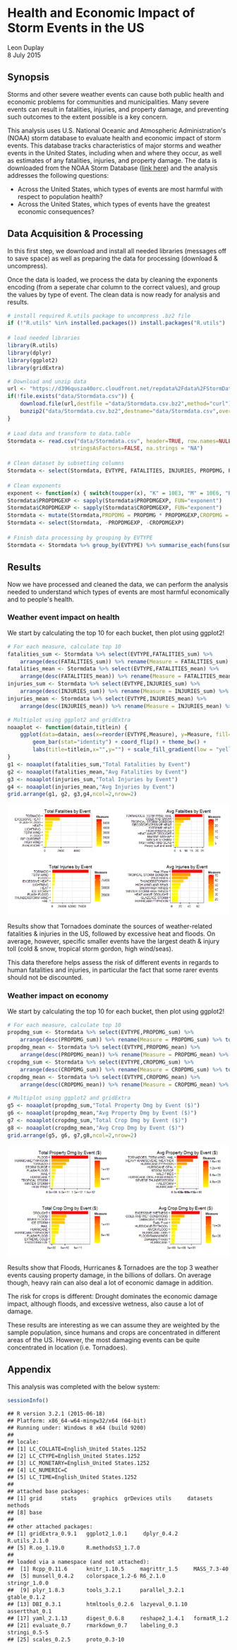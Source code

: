 # Health and Economic Impact of Storm Events in the US
Leon Duplay  
8 July 2015  

## Synopsis

Storms and other severe weather events can cause both public health and economic problems for communities and municipalities. Many severe events can result in fatalities, injuries, and property damage, and preventing such outcomes to the extent possible is a key concern.

This analysis uses U.S. National Oceanic and Atmospheric Administration's (NOAA) storm database to evaluate health and economic impact of storm events. This database tracks characteristics of major storms and weather events in the United States, including when and where they occur, as well as estimates of any fatalities, injuries, and property damage. The data is downloaded from the NOAA Storm Database ([link here](https://d396qusza40orc.cloudfront.net/repdata%2Fdata%2FStormData.csv.bz2)) and the analysis addresses the following questions:

* Across the United States, which types of events are most harmful with respect to population health?
* Across the United States, which types of events have the greatest economic consequences?

## Data Acquisition & Processing

In this first step, we download and install all needed libraries (messages off to save space) as well as preparing the data for processing (download & uncompress).

Once the data is loaded, we process the data by cleaning the exponents encoding (from a seperate char column to the correct values), and group the values by type of event. The clean data is now ready for analysis and results.


```r
# install required R.utils package to uncompress .bz2 file
if (!"R.utils" %in% installed.packages()) install.packages("R.utils")

# load needed libraries
library(R.utils)
library(dplyr)
library(ggplot2)
library(gridExtra)
```


```r
# Download and unzip data
url <- "https://d396qusza40orc.cloudfront.net/repdata%2Fdata%2FStormData.csv.bz2"
if(!file.exists("data/Stormdata.csv")) {
    download.file(url,destfile ="data/Stormdata.csv.bz2",method="curl")
    bunzip2("data/Stormdata.csv.bz2",destname="data/Stormdata.csv",overwrite=TRUE)
}

# Load data and transform to data.table
Stormdata <- read.csv("data/Stormdata.csv", header=TRUE, row.names=NULL, 
                    stringsAsFactors=FALSE, na.strings = "NA")

# Clean dataset by subsetting columns
Stormdata <- select(Stormdata, EVTYPE, FATALITIES, INJURIES, PROPDMG, PROPDMGEXP, CROPDMG, CROPDMGEXP)

# Clean exponents
exponent <- function(x) { switch(toupper(x), "K" = 10E3, "M" = 10E6, "B" = 10E9 , 1)}
Stormdata$PROPDMGEXP <- sapply(Stormdata$PROPDMGEXP, FUN="exponent")
Stormdata$CROPDMGEXP <- sapply(Stormdata$CROPDMGEXP, FUN="exponent")
Stormdata <- mutate(Stormdata,PROPDMG = PROPDMG * PROPDMGEXP,CROPDMG = CROPDMG * CROPDMGEXP)
Stormdata <- select(Stormdata, -PROPDMGEXP, -CROPDMGEXP)

# Finish data processing by grouping by EVTYPE
Stormdata <- Stormdata %>% group_by(EVTYPE) %>% summarise_each(funs(sum,mean))
```

## Results

Now we have processed and cleaned the data, we can perform the analysis needed to understand which types of events are most harmful economically and to people's health.

### Weather event impact on health

We start by calculating the top 10 for each bucket, then plot using ggplot2!


```r
# For each measure, calculate top 10
fatalities_sum <- Stormdata %>% select(EVTYPE,FATALITIES_sum) %>% 
    arrange(desc(FATALITIES_sum)) %>% rename(Measure = FATALITIES_sum) %>%top_n(10,Measure)
fatalities_mean <- Stormdata %>% select(EVTYPE,FATALITIES_mean) %>% 
    arrange(desc(FATALITIES_mean)) %>% rename(Measure = FATALITIES_mean) %>% top_n(10,Measure)
injuries_sum <- Stormdata %>% select(EVTYPE,INJURIES_sum) %>% 
    arrange(desc(INJURIES_sum)) %>% rename(Measure = INJURIES_sum) %>% top_n(10,Measure)
injuries_mean <- Stormdata %>% select(EVTYPE,INJURIES_mean) %>%
    arrange(desc(INJURIES_mean)) %>% rename(Measure = INJURIES_mean) %>% top_n(10,Measure)
```


```r
# Multiplot using ggplot2 and gridExtra
noaaplot <- function(datain,titlein) {
    ggplot(data=datain, aes(x=reorder(EVTYPE,Measure), y=Measure, fill=Measure)) +
        geom_bar(stat="identity") + coord_flip() + theme_bw() +
        labs(title=titlein,x="",y="") + scale_fill_gradient(low = "yellow", high = "red")
}
g1 <- noaaplot(fatalities_sum,"Total Fatalities by Event")
g2 <- noaaplot(fatalities_mean,"Avg Fatalities by Event")
g3 <- noaaplot(injuries_sum,"Total Injuries by Event")
g4 <- noaaplot(injuries_mean,"Avg Injuries by Event")
grid.arrange(g1, g2, g3,g4,ncol=2,nrow=2)
```

![](NOAAEvents_files/figure-html/healthplot-1.png) 

Results show that Tornadoes dominate the sources of weather-related fatalities & injuries in the US, followed by excessive heat and floods. On average, however, specific smaller events have the largest death & injury toll (cold & snow, tropical storm gordon, high wind/seas). 

This data therefore helps assess the risk of different events in regards to human fatalities and injuries, in particular the fact that some rarer events should not be discounted.

### Weather impact on economy

We start by calculating the top 10 for each bucket, then plot using ggplot2!


```r
# For each measure, calculate top 10
propdmg_sum <- Stormdata %>% select(EVTYPE,PROPDMG_sum) %>% 
    arrange(desc(PROPDMG_sum)) %>% rename(Measure = PROPDMG_sum) %>% top_n(10,Measure)
propdmg_mean <- Stormdata %>% select(EVTYPE,PROPDMG_mean) %>% 
    arrange(desc(PROPDMG_mean)) %>% rename(Measure = PROPDMG_mean) %>% top_n(10,Measure)
cropdmg_sum <- Stormdata %>% select(EVTYPE,CROPDMG_sum) %>% 
    arrange(desc(CROPDMG_sum)) %>% rename(Measure = CROPDMG_sum) %>% top_n(10,Measure)
cropdmg_mean <- Stormdata %>% select(EVTYPE,CROPDMG_mean) %>%
    arrange(desc(CROPDMG_mean)) %>% rename(Measure = CROPDMG_mean) %>% top_n(10,Measure)
```


```r
# Multiplot using ggplot2 and gridExtra
g5 <- noaaplot(propdmg_sum,"Total Property Dmg by Event ($)")
g6 <- noaaplot(propdmg_mean,"Avg Property Dmg by Event ($)")
g7 <- noaaplot(cropdmg_sum,"Total Crop Dmg by Event ($)")
g8 <- noaaplot(cropdmg_mean,"Avg Crop Dmg by Event ($)")
grid.arrange(g5, g6, g7,g8,ncol=2,nrow=2)
```

![](NOAAEvents_files/figure-html/ecoplot-1.png) 

Results show that Floods, Hurricanes & Tornadoes are the top 3 weather events causing property damage, in the billions of dollars. On average though, heavy rain can also deal a lot of economic damage in addition.

The risk for crops is different: Drought dominates the economic damage impact, although floods, and excessive wetness, also cause a lot of damage.

These results are interesting as we can assume they are weighted by the sample population, since humans and crops are concentrated in different areas of the US. However, the most damaging events can be quite concentrated in location (i.e. Tornadoes).

## Appendix

This analysis was completed with the below system:


```r
sessionInfo()
```

```
## R version 3.2.1 (2015-06-18)
## Platform: x86_64-w64-mingw32/x64 (64-bit)
## Running under: Windows 8 x64 (build 9200)
## 
## locale:
## [1] LC_COLLATE=English_United States.1252 
## [2] LC_CTYPE=English_United States.1252   
## [3] LC_MONETARY=English_United States.1252
## [4] LC_NUMERIC=C                          
## [5] LC_TIME=English_United States.1252    
## 
## attached base packages:
## [1] grid      stats     graphics  grDevices utils     datasets  methods  
## [8] base     
## 
## other attached packages:
## [1] gridExtra_0.9.1   ggplot2_1.0.1     dplyr_0.4.2       R.utils_2.1.0    
## [5] R.oo_1.19.0       R.methodsS3_1.7.0
## 
## loaded via a namespace (and not attached):
##  [1] Rcpp_0.11.6      knitr_1.10.5     magrittr_1.5     MASS_7.3-40     
##  [5] munsell_0.4.2    colorspace_1.2-6 R6_2.1.0         stringr_1.0.0   
##  [9] plyr_1.8.3       tools_3.2.1      parallel_3.2.1   gtable_0.1.2    
## [13] DBI_0.3.1        htmltools_0.2.6  lazyeval_0.1.10  assertthat_0.1  
## [17] yaml_2.1.13      digest_0.6.8     reshape2_1.4.1   formatR_1.2     
## [21] evaluate_0.7     rmarkdown_0.7    labeling_0.3     stringi_0.5-5   
## [25] scales_0.2.5     proto_0.3-10
```
